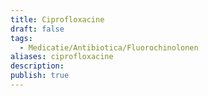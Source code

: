 ```yaml
---
title: Ciprofloxacine
draft: false
tags:
  - Medicatie/Antibiotica/Fluorochinolonen
aliases: ciprofloxacine
description: 
publish: true
---
```

